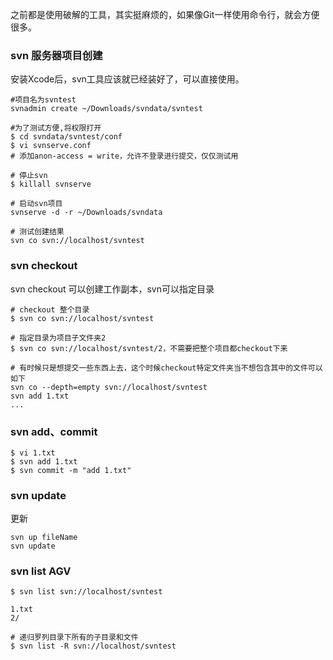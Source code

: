 之前都是使用破解的工具，其实挺麻烦的，如果像Git一样使用命令行，就会方便很多。

### svn 服务器项目创建

安装Xcode后，svn工具应该就已经装好了，可以直接使用。

```
#项目名为svntest
svnadmin create ~/Downloads/svndata/svntest

#为了测试方便,将权限打开
$ cd svndata/svntest/conf 
$ vi svnserve.conf
# 添加anon-access = write，允许不登录进行提交，仅仅测试用

# 停止svn
$ killall svnserve

# 启动svn项目
svnserve -d -r ~/Downloads/svndata

# 测试创建结果
svn co svn://localhost/svntest
```

### svn checkout 

svn checkout 可以创建工作副本，svn可以指定目录

```
# checkout 整个目录
$ svn co svn://localhost/svntest

# 指定目录为项目子文件夹2 
$ svn co svn://localhost/svntest/2，不需要把整个项目都checkout下来

# 有时候只是想提交一些东西上去，这个时候checkout特定文件夹当不想包含其中的文件可以如下
svn co --depth=empty svn://localhost/svntest
svn add 1.txt
...
```

### svn add、commit

```
$ vi 1.txt
$ svn add 1.txt
$ svn commit -m "add 1.txt"
```



### svn update

更新

```
svn up fileName
svn update 
```

### svn list AGV

```
$ svn list svn://localhost/svntest

1.txt
2/

# 递归罗列目录下所有的子目录和文件
$ svn list -R svn://localhost/svntest

```